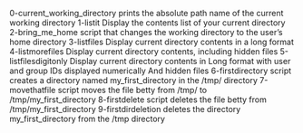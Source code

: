 0-current_working_directory prints the absolute path name of the current working directory
1-listit Display the contents list of your current directory
2-bring_me_home script that changes the working directory to the user’s home directory
3-listfiles Display current directory contents in a long format
4-listmorefiles Display current directory contents, including hidden files
5-listfilesdigitonly Display current directory contents in Long format with user and group IDs displayed numerically And hidden files
6-firstdirectory script creates a directory named my_first_directory in the /tmp/ directory
7-movethatfile script moves the file betty from /tmp/ to /tmp/my_first_directory
8-firstdelete script deletes the file betty from /tmp/my_first_directory
9-firstdirdeletion deletes the directory my_first_directory from the /tmp directory
